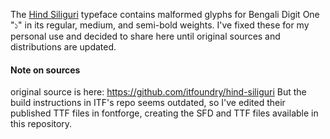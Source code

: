 
The [Hind Siliguri](https://fonts.google.com/specimen/Hind+Siliguri) typeface contains malformed glyphs for Bengali Digit One "১" in its regular, medium, and semi-bold weights.
I've fixed these for my personal use and decided to share here until original sources and distributions are updated.

#### Note on sources

original source is here: https://github.com/itfoundry/hind-siliguri
But the build instructions in ITF's repo seems outdated, so I've edited their published TTF files in fontforge, creating the SFD and TTF files available in this repository.
